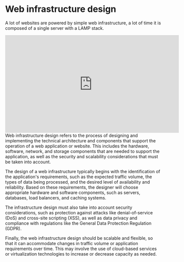 <h1>Web infrastructure design</h1>
<p>A lot of websites are powered by simple web infrastructure, a lot of time it is composed of a single server with a LAMP stack.</p>
<iframe width="560" height="315" src="https://www.youtube.com/embed/lQNEW76KdYg" frameborder="0" allowfullscreen></iframe>
Web infrastructure design refers to the process of designing and implementing the technical architecture and components that support the operation of a web application or website. This includes the hardware, software, network, and storage components that are needed to support the application, as well as the security and scalability considerations that must be taken into account.

The design of a web infrastructure typically begins with the identification of the application's requirements, such as the expected traffic volume, the types of data being processed, and the desired level of availability and reliability. Based on these requirements, the designer will choose appropriate hardware and software components, such as servers, databases, load balancers, and caching systems.

The infrastructure design must also take into account security considerations, such as protection against attacks like denial-of-service (DoS) and cross-site scripting (XSS), as well as data privacy and compliance with regulations like the General Data Protection Regulation (GDPR).

Finally, the web infrastructure design should be scalable and flexible, so that it can accommodate changes in traffic volume or application requirements over time. This may involve the use of cloud-based services or virtualization technologies to increase or decrease capacity as needed.
